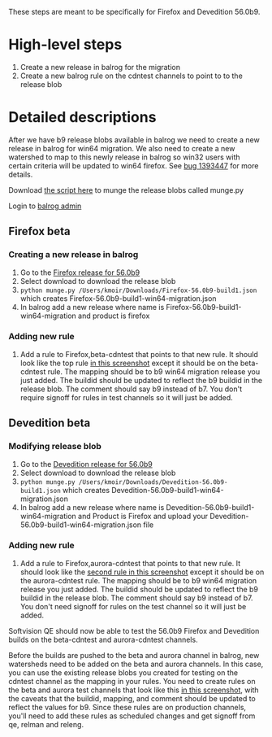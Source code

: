 These steps are meant to be specifically for Firefox and Devedition 56.0b9.

# High-level steps

1. Create a new release in balrog for the migration 
2. Create a new balrog rule on the cdntest channels to point to to the release blob 

# Detailed descriptions

After we have b9 release blobs available in balrog we need to create a new release in balrog for win64 migration.  We also need to create a new watershed to map to this newly release in balrog
so win32 users with certain criteria will be updated to win64 firefox. See [bug 1393447](https://bugzilla.mozilla.org/show_bug.cgi?id=1393447) for more details.

Download [the script here](https://bug1393447.bmoattachments.org/attachment.cgi?id=8902074) to munge the release blobs called munge.py

Login to [balrog admin](https://aus4-admin.mozilla.org)

## Firefox beta

### Creating a new release  in balrog
1. Go to the [Firefox release for 56.0b9](https://aus4-admin.mozilla.org/releases#Firefox-56.0b9)
2. Select download to download the release blob
3. ```python munge.py /Users/kmoir/Downloads/Firefox-56.0b9-build1.json```
which creates Firefox-56.0b9-build1-win64-migration.json
4. In balrog add a new release where name is Firefox-56.0b9-build1-win64-migration and product is firefox

### Adding new rule

1. Add a rule to Firefox,beta-cdntest that points to that new rule.  It should look like the top rule [in this screenshot](https://bug1393447.bmoattachments.org/attachment.cgi?id=8902907)
except it should be on the beta-cdntest rule.  The mapping should be to b9 win64 migration release you just added.  The buildid should be updated to reflect the b9 buildid in the release blob.  The comment should say b9 instead of b7.  You don't require signoff for rules in test channels so it will just be added.


## Devedition beta

### Modifying release blob

1. Go to the [Devedition release for 56.0b9](https://aus4-admin.mozilla.org/releases#Devedition-56.0b9)
2. Select download to download the release blob
3. ```python munge.py /Users/kmoir/Downloads/Devedition-56.0b9-build1.json``` which creates Devedition-56.0b9-build1-win64-migration.json
4. In balrog add a new release where name is Devedition-56.0b9-build1-win64-migration and Product is Firefox and upload your Devedition-56.0b9-build1-win64-migration.json file


### Adding new rule 

1.  Add a rule to Firefox,aurora-cdntest that points to that new rule.   It should look like the [second rule in this screenshot](https://bug1393447.bmoattachments.org/attachment.cgi?id=8902907)
except it should be on the aurora-cdntest rule.  The mapping should be to b9 win64 migration release you just added. The buildid should be updated to reflect the b9 buildid in the release blob.
The comment should say b9 instead of b7.  You don't need signoff for rules on the test channel so it will just be added.


Softvision QE should now be able to test the 56.0b9 Firefox and Devedition builds on the beta-cdntest and aurora-cdntest channels.

Before the builds are pushed to the beta and aurora channel in balrog, new watersheds need to be added on the beta and aurora channels.  In this case, you can use the existing release blobs you created for testing on the cdntest channel as the mapping in your rules.  You need to create rules on the beta and aurora test channels that look like this [in this screenshot](https://bug1393447.bmoattachments.org/attachment.cgi?id=8902907), with the caveats that the buildid, mapping, and comment should be updated to reflect the values for b9.  Since these rules are on production channels, you'll need to add these rules as scheduled changes and get signoff from qe, relman and releng.
